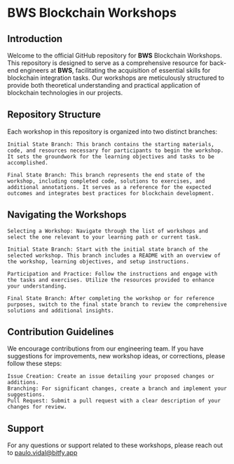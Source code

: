 # BWS Blockchain Workshops

## Introduction

Welcome to the official GitHub repository for **BWS** Blockchain Workshops. This repository is designed to serve as a comprehensive resource for back-end engineers at **BWS**, facilitating the acquisition of essential skills for blockchain integration tasks. Our workshops are meticulously structured to provide both theoretical understanding and practical application of blockchain technologies in our projects.

## Repository Structure

Each workshop in this repository is organized into two distinct branches:

    Initial State Branch: This branch contains the starting materials, code, and resources necessary for participants to begin the workshop. It sets the groundwork for the learning objectives and tasks to be accomplished.

    Final State Branch: This branch represents the end state of the workshop, including completed code, solutions to exercises, and additional annotations. It serves as a reference for the expected outcomes and integrates best practices for blockchain development.

## Navigating the Workshops

    Selecting a Workshop: Navigate through the list of workshops and select the one relevant to your learning path or current task.

    Initial State Branch: Start with the initial state branch of the selected workshop. This branch includes a README with an overview of the workshop, learning objectives, and setup instructions.

    Participation and Practice: Follow the instructions and engage with the tasks and exercises. Utilize the resources provided to enhance your understanding.

    Final State Branch: After completing the workshop or for reference purposes, switch to the final state branch to review the comprehensive solutions and additional insights.

## Contribution Guidelines

We encourage contributions from our engineering team. If you have suggestions for improvements, new workshop ideas, or corrections, please follow these steps:

    Issue Creation: Create an issue detailing your proposed changes or additions.
    Branching: For significant changes, create a branch and implement your suggestions.
    Pull Request: Submit a pull request with a clear description of your changes for review.

## Support

For any questions or support related to these workshops, please reach out to paulo.vidal@bitfy.app
